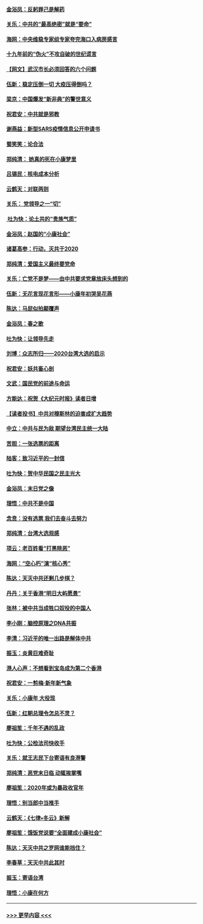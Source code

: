 #### [金浴凤：反躬罪己是解药](../pages/nsc993/n11820280.md?t=01261301) 
#### [关乐：中共的“最高绝密”就是“要命”](../pages/nsc993/n11816946.md?t=01261301) 
#### [海网：中央维稳专家组专家夸完海口入病房感言](../pages/nsc993/n11815138.md?t=01261301) 
#### [十九年前的“伪火”不攻自破的世纪谎言](../pages/nsc993/n11813238.md?t=01261301) 
#### [【网文】武汉市长必须回答的六个问题](../pages/nsc993/n11813848.md?t=01261301) 
#### [伍新：稳定压倒一切 大疫压得倒吗？](../pages/nsc993/n11812634.md?t=01261301) 
#### [梁京：中国爆发“新非典”的警世意义](../pages/nsc993/n11812554.md?t=01261301) 
#### [祝君安：中共就是邪教](../pages/nsc993/n11812431.md?t=01261301) 
#### [谢燕益：新型SARS疫情信息公开申请书](../pages/nsc993/n11808840.md?t=01261301) 
#### [蜀笑笑：论合法](../pages/nsc993/n11808064.md?t=01261301) 
#### [郑纯清： 她真的死在小康梦里](../pages/nsc993/n11806623.md?t=01261301) 
#### [吕锡民：核电成本分析](../pages/nsc993/n11806284.md?t=01261301) 
#### [云鹤天：对联两则](../pages/nsc993/n11805957.md?t=01261301) 
#### [关乐： 党领导之一“切”](../pages/nsc993/n11804505.md?t=01261301) 
#### [ 吐为快：论土共的“贵族气质”](../pages/nsc993/n11804490.md?t=01261301) 
#### [金浴凤：赵国的“小康社会”](../pages/nsc993/n11804452.md?t=01261301) 
#### [诸葛高参：行动，灭共于2020](../pages/nsc993/n11804120.md?t=01261301) 
#### [郑纯清：爱国主义最终要党命](../pages/nsc993/n11802197.md?t=01261301) 
#### [关乐：亡党不是梦——由中共要求党章放床头想到的](../pages/nsc993/n11802156.md?t=01261301) 
#### [伍新：无花言现花言形——小康年初哭吴花燕](../pages/nsc993/n11800044.md?t=01261301) 
#### [陈达：马屁似拍颠覆声](../pages/nsc993/n11800010.md?t=01261301) 
#### [金浴凤：春之歌](../pages/nsc993/n11797687.md?t=01261301) 
#### [吐为快：让领导先走](../pages/nsc993/n11797512.md?t=01261301) 
#### [刘博：众志所归——2020台湾大选的启示](../pages/nsc993/n11796878.md?t=01261301) 
#### [祝君安：妖共畜心剖](../pages/nsc993/n11794273.md?t=01261301) 
#### [文武：国民党的前途与命运](../pages/nsc993/n11794198.md?t=01261301) 
#### [方能达：祝贺《大纪元时报》读者日增](../pages/nsc993/n11793807.md?t=01261301) 
#### [【读者投书】中共对穆斯林的迫害成扩大趋势](../pages/nsc993/n11791371.md?t=01261301) 
#### [中立：中共与民为敌 期望台湾民主统一大陆](../pages/nsc993/n11790392.md?t=01261301) 
#### [苦胆：一张选票的距离](../pages/nsc993/n11788914.md?t=01261301) 
#### [陆客：致习近平的一封信](../pages/nsc993/n11788867.md?t=01261301) 
#### [吐为快：贺中华民国之民主光大](../pages/nsc993/n11788618.md?t=01261301) 
#### [金浴凤：末日党之像](../pages/nsc993/n11787475.md?t=01261301) 
#### [理悟：中共不是中国](../pages/nsc993/n11787463.md?t=01261301) 
#### [念贲：没有选票  我们去奋斗去努力](../pages/nsc993/n11787398.md?t=01261301) 
#### [郑纯清：台湾大选观感](../pages/nsc993/n11786210.md?t=01261301) 
#### [项云：老百姓看“打黑除恶”](../pages/nsc993/n11785398.md?t=01261301) 
#### [海网：“空心朽”演“核心秀”](../pages/nsc993/n11783874.md?t=01261301) 
#### [陈达：天灭中共还剩几步棋？](../pages/nsc993/n11783719.md?t=01261301) 
#### [丹丹：关于香港“明日大屿愿景”](../pages/nsc993/n11783273.md?t=01261301) 
#### [张林：被中共当成牲口奴役的中国人](../pages/nsc993/n11782397.md?t=01261301) 
#### [李小刚：脑控原理之DNA共振](../pages/nsc993/n11780962.md?t=01261301) 
#### [李清：习近平的唯一出路是解体中共](../pages/nsc993/n11780866.md?t=01261301) 
#### [振玉：炎黄巨难奇耻](../pages/nsc993/n11779632.md?t=01261301) 
#### [港人心声：不想看到宝岛成为第二个香港](../pages/nsc993/n11778817.md?t=01261301) 
#### [祝君安：一剪梅‧新年新气象](../pages/nsc993/n11776340.md?t=01261301) 
#### [关乐：小康年 大役现](../pages/nsc993/n11774213.md?t=01261301) 
#### [伍新：红朝总理令怎总不灵？](../pages/nsc993/n11770813.md?t=01261301) 
#### [廖祖笙：千年不遇的乱政](../pages/nsc993/n11770373.md?t=01261301) 
#### [吐为快：公检法司快收手](../pages/nsc993/n11770359.md?t=01261301) 
#### [关乐：就王志民下台寄语有良港警](../pages/nsc993/n11769903.md?t=01261301) 
#### [郑纯清：恶党末日临 动辄挨掌嘴](../pages/nsc993/n11769356.md?t=01261301) 
#### [廖祖笙：2020年或为暴政收官年](../pages/nsc993/n11768216.md?t=01261301) 
#### [理悟：别当郎中当推手](../pages/nsc993/n11768243.md?t=01261301) 
#### [云鹤天：《七律▪冬云》新解](../pages/nsc993/n11768204.md?t=01261301) 
#### [廖祖笙：饿饭党说要“全面建成小康社会”](../pages/nsc993/n11767482.md?t=01261301) 
#### [陈达：天灭中共之罗网谁能挡住？](../pages/nsc993/n11767465.md?t=01261301) 
#### [李春草：天灭中共此其时](../pages/nsc993/n11767452.md?t=01261301) 
#### [振玉：寄语台湾](../pages/nsc993/n11767432.md?t=01261301) 
#### [理悟：小康在何方](../pages/nsc993/n11767394.md?t=01261301) 

----
#### [ >>> 更早内容 <<< ](../indexes/nsc993-earlier.md)
